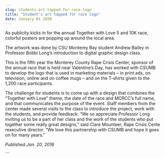 ```yaml
---
slug: students-art-tapped-for-race-logo
title: "Student's art tapped for race logo"
date: January 01 2020
---
```


 
<p>
  As publicity kicks in for the annual Together with Love 5 and 10K race,
  colorful posters are popping up around the local area.
</p>
<p>
  The artwork was done by CSU Monterey Bay student Andrew Bailey in Professor
  Bobbi Long’s introduction to digital graphic design class.
</p>
<p>
  This is the fifth year the Monterey County Rape Crisis Center, sponsor of the
  annual race that is held near Valentine’s Day, has worked with CSUMB to
  develop the logo that is used in marketing materials – in print ads, on
  television, online and on coffee mugs – and on the T&#45;shirts given to the
  1,200 race participants.
</p>
<p>
  The challenge for students is to come up with a design that combines the
  “Together with Love” theme, the date of the race and MCRCC’s full name, and
  that communicates the purpose of the event. Staff members from the center made
  several visits to the class to introduce the project, work with the students,
  and provide feedback. “We so appreciate Professor Long inviting us to be a
  part of her class and the work of the students who put together some really
  great designs,” said Clare Mounteer, Rape Crisis Cente rexecutive director.
  “We love this partnership with CSUMB and hope it goes on for many years.”
</p>
<p><em>Published Jan. 20, 2016</em></p>
```
